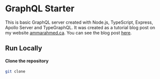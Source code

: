 # GraphQL Starter
This is basic GraphQL server created with Node.js, TypeScript, Express, Apollo Server and TypeGraphQL. It was created as a tutorial blog post on my website [ammarahmed.ca](https://ammarahmed.ca). You can see the blog post [here](https://ammarahmed.ca/blog/graphql-api-with-node-js).

## Run Locally
#### Clone the repository
```bash
git clone 
```
